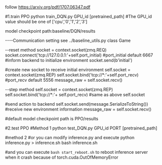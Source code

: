 follow https://arxiv.org/pdf/1707.06347.pdf

#1.train PPO
python train_DQN.py GPU_id [pretrained_path]    #The GPU_id value should be one of ['cpu','0','1','2','3']

model checkpoint path:baseline/DQN/results

----Communication setting
see ../baseline_utils.py class Game

--reset method
socket = context.socket(zmq.REQ)
socket.connect('tcp://127.0.0.1:'+self.port_initial) #port_initial default 6667
#inform backend to initialize environment
socket.send(b'initial') 

#create new socket to receive initial environment
self.socket = context.socket(zmq.REP)
self.socket.bind('tcp://*:'+self.port_recv) #port_recv default 5556
message_raw = self.socket.recv()


--step method
self.socket = context.socket(zmq.REP)
self.socket.bind('tcp://*:'+ self.port_recv)  #same as above self.socket

#send action to backend
self.socket.send(message.SerializeToString())
#receive new environment information
message_raw = self.socket.recv()

#default model checkpoint path is PPO/results

#2.test PPO
#Method 1
python test_DQN.py GPU_id PORT [pretrained_path]


#method 2
#or you can modify inference.py and execute 
python inference.py > inference.sh
bash inference.sh

#and you can execute  `bash start_reboot.sh` to reboot inference server when it crash because of torch.cuda.OutOfMemoryError
